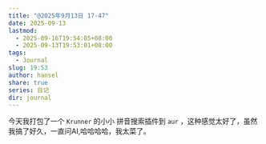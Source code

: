 ```yaml
---
title: "@2025年9月13日 17-47"
date: 2025-09-13
lastmod:
  - 2025-09-16T19:54:05+08:00
  - 2025-09-13T19:53:01+08:00
tags:
  - Journal
slug: 19:53
author: hansel
share: true
series: 日记
dir: journal
---
```

今天我打包了一个 `Krunner` 的小小 拼音搜索插件到 `aur` ，这种感觉太好了，虽然我搞了好久，一直问AI,哈哈哈哈，我太菜了。